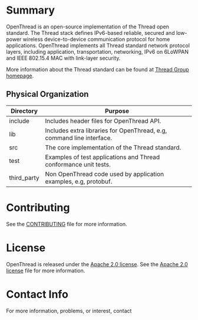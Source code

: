 # Summary

OpenThread is an open-source implementation of the Thread open standard.
The Thread stack defines IPv6-based reliable, secured and low-power
wireless device-to-device communication protocol for home applications.
OpenThread implements all Thread standard network protocol layers, including
application, transportation, networking, IPv6 on 6LoWPAN and IEEE 802.15.4
MAC with link-layer security.

More information about the Thread standard can be found
at [Thread Group homepage](http://www.threadgroup.org/).


## Physical Organization

Directory | Purpose
-------|--------
include | Includes header files for OpenThread API.
lib | Includes extra libraries for OpenThread, e.g, command line interface.
src | The core implementation of the Thread standard.
test | Examples of test applications and Thread conformance unit tests.
third_party | Non OpenThread code used by application examples, e.g, protobuf.


# Contributing

See the [CONTRIBUTING](CONTRIBUTING) file for more information.


# License

OpenThread is released under the [Apache 2.0 license](LICENSE).
See the [Apache 2.0 license](LICENSE) file for more information.

# Contact Info

For more information, problems, or interest, contact
